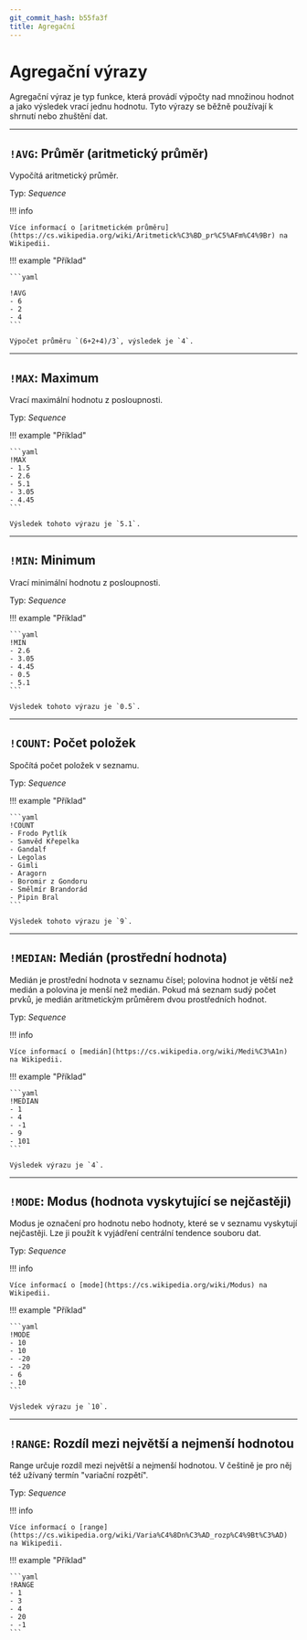 ```yaml
---
git_commit_hash: b55fa3f
title: Agregační
---
```


# Agregační výrazy

Agregační výraz je typ funkce, která provádí výpočty nad množinou hodnot a jako výsledek vrací jednu hodnotu.
Tyto výrazy se běžně používají k shrnutí nebo zhuštění dat.

---

## `!AVG`: Průměr (aritmetický průměr)

Vypočítá aritmetický průměr.

Typ: _Sequence_

!!! info

	Více informací o [aritmetickém průměru](https://cs.wikipedia.org/wiki/Aritmetick%C3%BD_pr%C5%AFm%C4%9Br) na Wikipedii.
	

!!! example "Příklad"

	```yaml
	
	!AVG
	- 6
	- 2
	- 4
	```
	
	Výpočet průměru `(6+2+4)/3`, výsledek je `4`.

---

## `!MAX`: Maximum

Vrací maximální hodnotu z posloupnosti.

Typ: _Sequence_

!!! example "Příklad"

	```yaml
	!MAX
	- 1.5
	- 2.6
	- 5.1
	- 3.05
	- 4.45
	```
	
	Výsledek tohoto výrazu je `5.1`.
	

---

## `!MIN`: Minimum

Vrací minimální hodnotu z posloupnosti.

Typ: _Sequence_

!!! example "Příklad"

	```yaml
	!MIN
	- 2.6
	- 3.05
	- 4.45
	- 0.5
	- 5.1
	```
	
	Výsledek tohoto výrazu je `0.5`.
	

---

## `!COUNT`: Počet položek

Spočítá počet položek v seznamu.

Typ: _Sequence_

!!! example "Příklad"

	```yaml
	!COUNT
	- Frodo Pytlík
	- Samvěd Křepelka
	- Gandalf
	- Legolas
	- Gimli
	- Aragorn
	- Boromir z Gondoru
	- Smělmír Brandorád
	- Pipin Bral
	```
	
	Výsledek tohoto výrazu je `9`.
	

---

## `!MEDIAN`: Medián (prostřední hodnota)

Medián je prostřední hodnota v seznamu čísel; polovina hodnot je větší než medián a polovina je menší než medián.
Pokud má seznam sudý počet prvků, je medián aritmetickým průměrem dvou prostředních hodnot.

Typ: _Sequence_


!!! info

	Více informací o [medián](https://cs.wikipedia.org/wiki/Medi%C3%A1n) na Wikipedii.
	

!!! example "Příklad"

	```yaml
	!MEDIAN
	- 1
	- 4
	- -1
	- 9
	- 101
	```
	
	Výsledek výrazu je `4`.

---

## `!MODE`: Modus (hodnota vyskytující se nejčastěji)

Modus je označení pro hodnotu nebo hodnoty, které se v seznamu vyskytují nejčastěji.
Lze ji použít k vyjádření centrální tendence souboru dat.

Typ: _Sequence_

!!! info

	Více informací o [mode](https://cs.wikipedia.org/wiki/Modus) na Wikipedii.


!!! example "Příklad"

	```yaml
	!MODE
	- 10
	- 10
	- -20
	- -20
	- 6
	- 10
	```

	Výsledek výrazu je `10`.
	

---

## `!RANGE`: Rozdíl mezi největší a nejmenší hodnotou 

Range určuje rozdíl mezi největší a nejmenší hodnotou. V češtině je pro něj též užívaný termín "variační rozpětí".

Typ: _Sequence_

!!! info

	Více informací o [range](https://cs.wikipedia.org/wiki/Varia%C4%8Dn%C3%AD_rozp%C4%9Bt%C3%AD) na Wikipedii.
	

!!! example "Příklad"

	```yaml
	!RANGE
	- 1
	- 3
	- 4
	- 20
	- -1
	```
